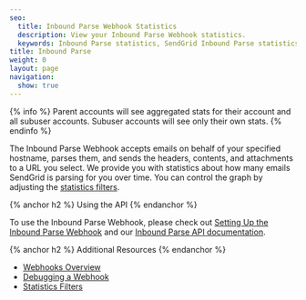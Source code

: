 ```yaml
---
seo:
  title: Inbound Parse Webhook Statistics
  description: View your Inbound Parse Webhook statistics.
  keywords: Inbound Parse statistics, SendGrid Inbound Parse statistics, Inbound Parse Webhook statistics, SendGrid Inbound Parse Webhook statistics,
title: Inbound Parse
weight: 0
layout: page
navigation:
  show: true
---
```


{% info %}
Parent accounts will see aggregated stats for their account and all subuser accounts. Subuser accounts will see only their own stats.
{% endinfo %}

The Inbound Parse Webhook accepts emails on behalf of your specified hostname, parses them, and sends the headers, contents, and attachments to a URL you select. We provide you with statistics about how many emails SendGrid is parsing for you over time. You can control the graph by adjusting the [statistics filters]({{root_url}}/User_Guide/Statistics/index.html#-Statistics-Filters).

{% anchor h2 %}
Using the API
{% endanchor %}

To use the Inbound Parse Webhook, please check out [Setting Up the Inbound Parse Webhook]({{root_url}}/Classroom/Basics/Inbound_Parse_Webhook/setting_up_the_inbound_parse_webhook.html) and our [Inbound Parse API documentation]({{root_url}}/API_Reference/Webhooks/parse.html).

{% anchor h2 %}
Additional Resources
{% endanchor %}

- [Webhooks Overview]({{root_url}}/API_Reference/Webhooks/index.html)
- [Debugging a Webhook]({{root_url}}/API_Reference/Webhooks/debug.html)
- [Statistics Filters]({{root_url}}/User_Guide/Statistics/index.html#-Statistics-Filters)

